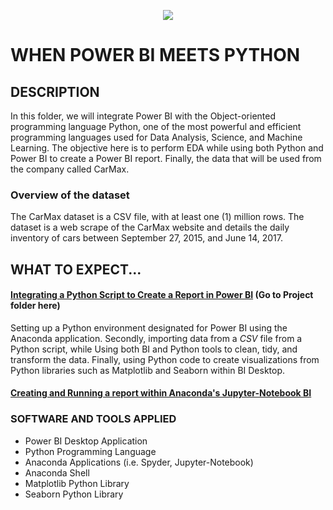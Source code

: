 <p align="center">
  <img src="https://github.com/deepakm925/Power-BI/blob/main/When-Python-meets-Power-BI/resources/heading-python.png"/>
</p> 

# WHEN POWER BI MEETS PYTHON


## DESCRIPTION
In this folder, we will integrate Power BI with the Object-oriented programming language Python, one of the most powerful and efficient programming languages used for Data Analysis, Science, and Machine Learning. 
The objective here is to perform EDA while using both Python and Power BI to create a Power BI report. Finally, the data that will be used from the company called CarMax. 

### Overview of the dataset
The CarMax dataset is a CSV file, with at least one (1) million rows. The dataset is a web scrape of the CarMax website and details the daily inventory of cars between September 27, 2015, and June 14, 2017.

## WHAT TO EXPECT...

#### <ins>Integrating a Python Script to Create a Report in Power BI</ins> (Go to Project folder here)
Setting up a Python environment designated for Power BI using the Anaconda application. Secondly, importing data from a *CSV* file from a Python script, while Using both BI and Python tools to clean, tidy, and transform the data. Finally, using Python code to create visualizations from Python libraries such as Matplotlib and Seaborn within BI Desktop. 

#### <ins> Creating and Running a report within Anaconda's Jupyter-Notebook BI</ins>

### SOFTWARE AND TOOLS APPLIED
- Power BI Desktop Application
- Python Programming Language
- Anaconda Applications (i.e. Spyder, Jupyter-Notebook)
- Anaconda Shell
- Matplotlib Python Library
- Seaborn Python Library
